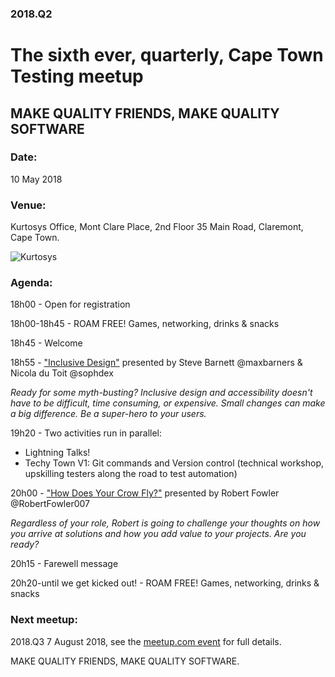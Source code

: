 ### 2018.Q2
# The sixth ever, quarterly, Cape Town Testing meetup


## MAKE QUALITY FRIENDS, MAKE QUALITY SOFTWARE

### Date: 
10 May 2018

### Venue: 
Kurtosys Office, Mont Clare Place, 2nd Floor 35 Main Road, Claremont, Cape Town.

![Kurtosys](https://secure.meetupstatic.com/photos/event/6/4/e/0/highres_470125824.jpeg)

 
### Agenda:

18h00 - Open for registration

18h00-18h45 - ROAM FREE! Games, networking, drinks & snacks

18h45 - Welcome

18h55 - ["Inclusive Design"](https://github.com/cape-town-testing/meetup/tree/master/2018-Q2/Presentations) presented by Steve Barnett @maxbarners & Nicola du Toit @sophdex

_Ready for some myth-busting? Inclusive design and accessibility doesn't have to be difficult, time consuming, or expensive. Small changes can make a big difference. Be a super-hero to your users._

19h20 - Two activities run in parallel:

* Lightning Talks!
* Techy Town V1: Git commands and Version control (technical workshop, upskilling testers along the road to test automation)
   
20h00 - ["How Does Your Crow Fly?"](https://github.com/cape-town-testing/meetup/tree/master/2018-Q2/Presentations) presented by Robert Fowler @RobertFowler007

_Regardless of your role, Robert is going to challenge your thoughts on how you arrive at solutions and how you add value to your projects. Are you ready?_

20h15 - Farewell message

20h20-until we get kicked out! - ROAM FREE! Games, networking, drinks & snacks

### Next meetup:

2018.Q3 7 August 2018, see the [meetup.com event](https://www.meetup.com/cape-town-testing-meetup/events/250584121/) for full details.

MAKE QUALITY FRIENDS, 
MAKE QUALITY SOFTWARE.
